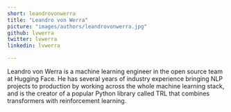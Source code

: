 ```yaml
---
short: leandrovonwerra
title: "Leandro von Werra"
picture: "images/authors/leandrovonwerra.jpg"
github: lvwerra
twitter: lvwerra
linkedin: lvwerra

---
```


Leandro von Werra is a machine learning engineer in the open source team at Hugging Face. He has several years of industry experience bringing NLP projects to production by working across the whole machine learning stack, and is the creator of a popular Python library called TRL that combines transformers with reinforcement learning.